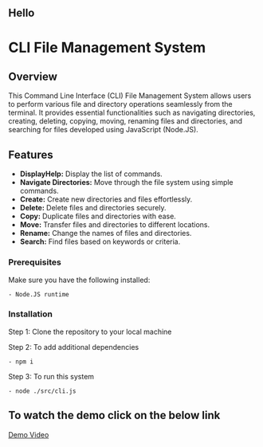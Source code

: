 <h2> Hello </h2>

# CLI File Management System

## Overview

This Command Line Interface (CLI) File Management System allows users to perform various file and directory operations seamlessly from the terminal. It provides essential functionalities such as navigating directories, creating, deleting, copying, moving, renaming files and directories, and searching for files developed using JavaScript (Node.JS).

## Features

- **DisplayHelp:** Display the list of commands.
- **Navigate Directories:** Move through the file system using simple commands.
- **Create:** Create new directories and files effortlessly.
- **Delete:** Delete files and directories securely.
- **Copy:** Duplicate files and directories with ease.
- **Move:** Transfer files and directories to different locations.
- **Rename:** Change the names of files and directories.
- **Search:** Find files based on keywords or criteria.

### Prerequisites

Make sure you have the following installed:

    - Node.JS runtime

### Installation

Step 1: Clone the repository to your local machine

Step 2: To add additional dependencies

    - npm i

Step 3: To run this system

    - node ./src/cli.js

## To watch the demo click on the below link

[Demo Video](https://drive.google.com/file/d/1KmHKwjHLWjHVa67wA1TuH7m7Wmj2EFfI/view?usp=sharing)
